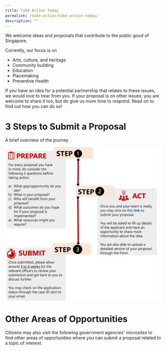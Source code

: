 ```yaml
---
title: Take Action Today
permalink: /take-action/take-action-today/
description: ""
---
```

We welcome ideas and proposals that contribute to the public good of Singapore.

Currently, our focus is on

* Arts, culture, and heritage
* Community building
* Education
* Placemaking
* Preventive Health

If you have an idea for a potential partnership that relates to these issues, we would love to hear from you. If your proposal is on other issues, you are welcome to share it too, but do give us more time to respond. Read on to find out how you can do so!

# 3 Steps to Submit a Proposal

A brief overview of the journey 

![](/images/steps%20to%20submit%20a%20proposal.png)

# Other Areas of Opportunities 

Citizens may also visit the following government agencies' microsites to find other areas of opportunities where you can submit a proposal related to a topic of interest. 

